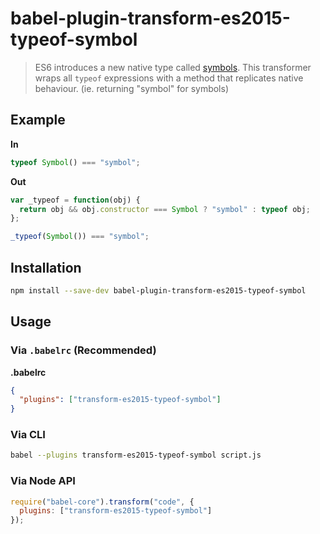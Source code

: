 # babel-plugin-transform-es2015-typeof-symbol

> ES6 introduces a new native type called [symbols](https://babeljs.io/learn-es2015/#ecmascript-2015-features-symbols). This transformer wraps all `typeof` expressions with a method that replicates native behaviour. (ie. returning "symbol" for symbols)

## Example

**In**

```javascript
typeof Symbol() === "symbol";
```

**Out**

```javascript
var _typeof = function(obj) {
  return obj && obj.constructor === Symbol ? "symbol" : typeof obj;
};

_typeof(Symbol()) === "symbol";
```

## Installation

```sh
npm install --save-dev babel-plugin-transform-es2015-typeof-symbol
```

## Usage

### Via `.babelrc` (Recommended)

**.babelrc**

```json
{
  "plugins": ["transform-es2015-typeof-symbol"]
}
```

### Via CLI

```sh
babel --plugins transform-es2015-typeof-symbol script.js
```

### Via Node API

```javascript
require("babel-core").transform("code", {
  plugins: ["transform-es2015-typeof-symbol"]
});
```
